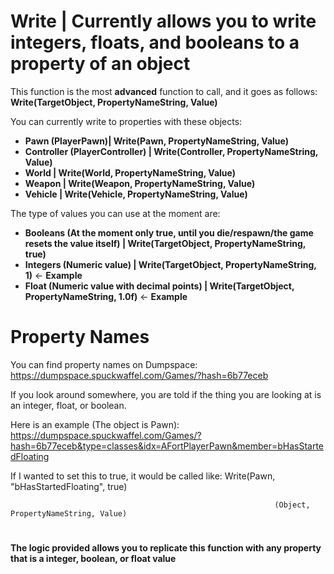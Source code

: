 # Write | Currently allows you to write integers, floats, and booleans to a property of an object

This function is the most **advanced** function to call, and it goes as follows: **Write(TargetObject, PropertyNameString, Value)**

You can currently write to properties with these objects: 
- **Pawn (PlayerPawn)| Write(Pawn, PropertyNameString, Value)**
- **Controller (PlayerController) | Write(Controller, PropertyNameString, Value)**
- **World | Write(World, PropertyNameString, Value)**
- **Weapon | Write(Weapon, PropertyNameString, Value)**
- **Vehicle | Write(Vehicle, PropertyNameString, Value)**

The type of values you can use at the moment are:
- **Booleans (At the moment only true, until you die/respawn/the game resets the value itself) | Write(TargetObject, PropertyNameString, true)**
- **Integers (Numeric value) | Write(TargetObject, PropertyNameString, 1)** <- **Example**
- **Float (Numeric value with decimal points) | Write(TargetObject, PropertyNameString, 1.0f)** <- **Example**

# Property Names

You can find property names on Dumpspace: https://dumpspace.spuckwaffel.com/Games/?hash=6b77eceb

If you look around somewhere, you are told if the thing you are looking at is an integer, float, or boolean.

Here is an example (The object is Pawn): https://dumpspace.spuckwaffel.com/Games/?hash=6b77eceb&type=classes&idx=AFortPlayerPawn&member=bHasStartedFloating

If I wanted to set this to true, it would be called like: Write(Pawn, "bHasStartedFloating", true)

                                                               (Object, PropertyNameString, Value)
#
**The logic provided allows you to replicate this function with any property that is a integer, boolean, or float value**
